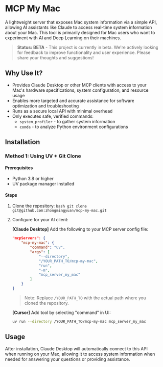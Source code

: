 # MCP My Mac

A lightweight server that exposes Mac system information via a simple API, allowing AI assistants like Claude to access real-time system information about your Mac. This tool is primarily designed for Mac users who want to experiment with AI and Deep Learning on their machines.

> **Status: BETA** - This project is currently in beta. We're actively looking for feedback to improve functionality and user experience. Please share your thoughts and suggestions!

## Why Use It?

- Provides Claude Desktop or other MCP clients with access to your Mac's hardware specifications, system configuration, and resource usage
- Enables more targeted and accurate assistance for software optimization and troubleshooting
- Runs as a secure local API with minimal overhead
- Only executes safe, verified commands:
  - `system_profiler` - to gather system information
  - `conda` - to analyze Python environment configurations

## Installation

### Method 1: Using UV + Git Clone

#### Prerequisites
- Python 3.8 or higher
- UV package manager installed

#### Steps

1. Clone the repository:   ```bash
   git clone git@github.com:zhongmingyuan/mcp-my-mac.git   ```

2. Configure for your AI client:

   **[Claude Desktop]** Add the following to your MCP server config file:
   ```json
   "mcpServers": {
       "mcp-my-mac": {
           "command": "uv",
           "args": [
               "--directory",
               "/YOUR_PATH_TO/mcp-my-mac",
               "run",
               "-m",
               "mcp_server_my_mac"
           ]
       }
   }
   ```
   > Note: Replace `/YOUR_PATH_TO` with the actual path where you cloned the repository.

   **[Cursor]** Add tool by selecting "command" in UI:
   ```bash
   uv run --directory /YOUR_PATH_TO/mcp-my-mac mcp_server_my_mac
   ```

## Usage

After installation, Claude Desktop will automatically connect to this API when running on your Mac, allowing it to access system information when needed for answering your questions or providing assistance.
